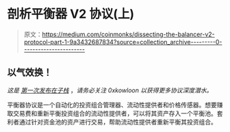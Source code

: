 # 剖析平衡器 V2 协议(上)

> 原文：<https://medium.com/coinmonks/dissecting-the-balancer-v2-protocol-part-1-9a3432687834?source=collection_archive---------0----------------------->

## 以气效换！

*这是* [*第一次发布在子栈*](https://0xkowloon.substack.com/p/7e9d9b14-4b8f-4da4-9198-6f93d060a89a) ，*请务必关注 0xkowloon 以获得更多协议深度潜水。*

平衡器协议是一个自动化的投资组合管理器、流动性提供者和价格传感器。想要赚取交易费和重新平衡投资组合的流动性提供者，可以将其资产存入一个平衡池。套利者通过针对资金池的资产进行交易，帮助流动性提供者重新平衡其投资组合。
